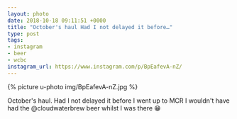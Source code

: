 ```yaml
---
layout: photo
date: 2018-10-18 09:11:51 +0000
title: "October's haul Had I not delayed it before…"
type: post
tags:
- instagram
- beer
- wcbc
instagram_url: https://www.instagram.com/p/BpEafevA-nZ/
---
```


{% picture u-photo img/BpEafevA-nZ.jpg %}

October's haul. Had I not delayed it before I went up to MCR I wouldn't have had the @cloudwaterbrew beer whilst I was there 😁
